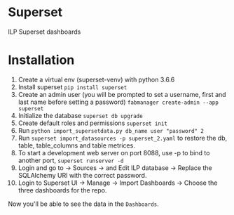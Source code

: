 # Superset
ILP Superset dashboards

# Installation 
1. Create a virtual env (superset-venv) with python 3.6.6
2. Install superset 
`pip install superset`
3. Create an admin user (you will be prompted to set a username, first and last name before setting a password)
`fabmanager create-admin --app superset`
4. Initialize the database `superset db upgrade`
5. Create default roles and permissions `superset init`
6. Run `python import_supersetdata.py db_name user "password" 2`
7. Run `superset import_datasources -p superset_2.yaml` to restore the db, table, table_columns and table metrices.
8. To start a development web server on port 8088, use -p to bind to another port, `superset runserver -d`
9. Login and go to -> Sources -> and Edit ILP database -> Replace the SQLAlchemy URI with the correct password.
10. Login to Superset UI -> Manage -> Import Dashboards -> Choose the three dashboards for the repo.

Now you'll be able to see the data in the `Dashboards`.

